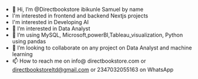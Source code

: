 - 👋 Hi, I’m @Directbookstore ibikunle Samuel by name
- I'm interested in frontend and backend Nextjs projects
- I'm interested in Developing AI
- 👀 I’m interested in Data Analyst 
- 🌱 I’m using MySQL, Microsoft,powerBI,Tableau_visualization, Python using pandas 
- 💞️ I’m looking to collaborate on any project on Data Analyst and machine learning 
- 📫 How to reach me on info@ directbookstore.com or directbookstoreltd@gmail.com or 2347032055163 on WhatsApp 

<!---
Directbookstore/Directbookstore is a ✨ special ✨ repository because its `README.md` (this file) appears on your GitHub profile.
You can click the Preview link to take a look at your changes.
--->
